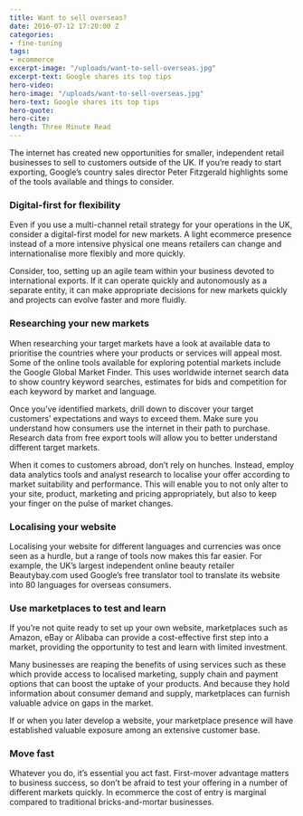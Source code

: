 ```yaml
---
title: Want to sell overseas?
date: 2016-07-12 17:20:00 Z
categories:
- fine-tuning
tags:
- ecommerce
excerpt-image: "/uploads/want-to-sell-overseas.jpg"
excerpt-text: Google shares its top tips
hero-video: 
hero-image: "/uploads/want-to-sell-overseas.jpg"
hero-text: Google shares its top tips
hero-quote:
hero-cite:
length: Three Minute Read
---
```


The internet has created new opportunities for smaller, independent retail businesses to sell to customers outside of the UK. If you’re ready to start exporting, Google’s country sales director Peter Fitzgerald highlights some of the tools available and things to consider. 

### Digital-first for flexibility 

Even if you use a multi-channel retail strategy for your operations in the UK, consider a digital-first model for new markets. A light ecommerce presence instead of a more intensive physical one means retailers can change and internationalise more flexibly and more quickly. 

Consider, too, setting up an agile team within your business devoted to international exports. If it can operate quickly and autonomously as a separate entity, it can make appropriate decisions for new markets quickly and projects can evolve faster and more fluidly. 

### Researching your new markets

When researching your target markets have a look at available data to prioritise the countries where your products or services will appeal most. Some of the online tools available for exploring potential markets include the Google Global Market Finder. This uses worldwide internet search data to show country keyword searches, estimates for bids and competition for each keyword by market and language. 

Once you’ve identified markets, drill down to discover your target customers’ expectations and ways to exceed them. Make sure you understand how consumers use the internet in their path to purchase. Research data from free export tools will allow you to better understand different target markets. 

When it comes to customers abroad, don’t rely on hunches. Instead, employ data analytics tools and analyst research to localise your offer according to market suitability and performance. This will enable you to not only alter to your site, product, marketing and pricing appropriately, but also to keep your finger on the pulse of market changes. 

### Localising your website

Localising your website for different languages and currencies was once seen as a hurdle, but a range of tools now makes this far easier. For example, the UK’s largest independent online beauty retailer Beautybay.com used Google’s free translator tool to translate its website into 80 languages for overseas consumers. 

### Use marketplaces to test and learn 

If you’re not quite ready to set up your own website, marketplaces such as Amazon, eBay or Alibaba can provide a cost-effective first step into a market, providing the opportunity to test and learn with limited investment.

Many businesses are reaping the benefits of using services such as these which provide access to localised marketing, supply chain and payment options that can boost the uptake of your products. And because they hold information about consumer demand and supply, marketplaces can furnish valuable advice on gaps in the market. 

If or when you later develop a website, your marketplace presence will have established valuable exposure among an extensive customer base. 

### Move fast

Whatever you do, it’s essential you act fast. First-mover advantage matters to business success, so don’t be afraid to test your offering in a number of different markets quickly. In ecommerce the cost of entry is marginal compared to traditional bricks-and-mortar businesses. 
